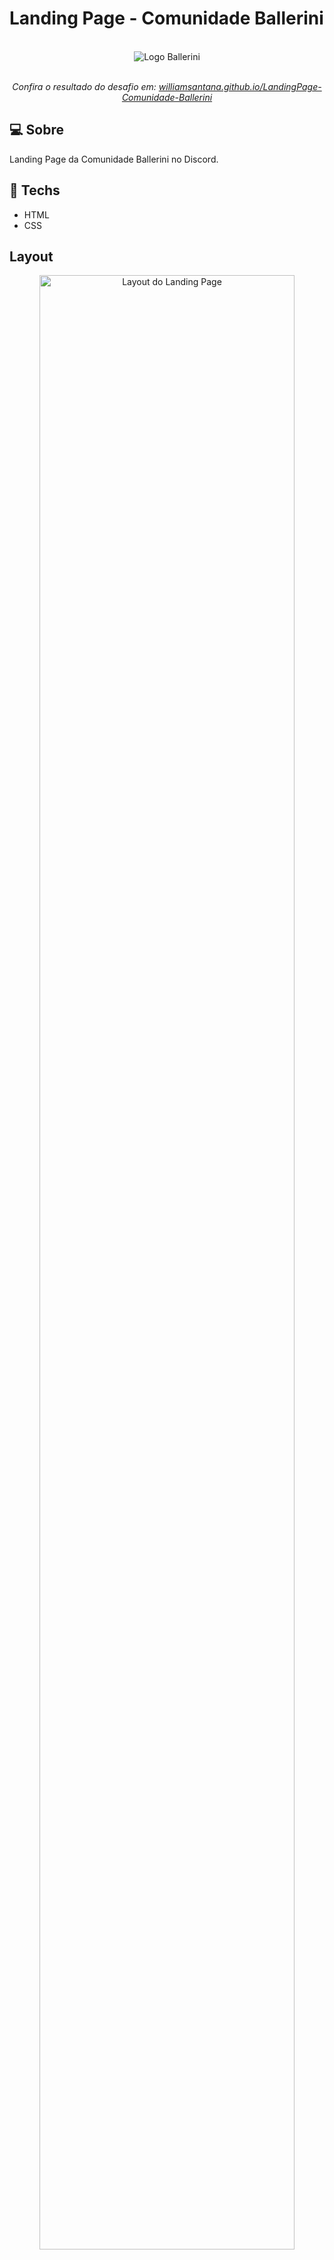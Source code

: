 # Landing Page - Comunidade Ballerini
<div align="center">
  <br>
  <img alt="Logo Ballerini" src="https://wwilliamsantana.github.io/LandingPage-Comunidade-Ballerini/assets/BALLERINI.svg" />
  <br>
  <br>
  <p align="center"><em>Confira o resultado do desafio em: <a href="https://wwilliamsantana.github.io/LandingPage-Comunidade-Ballerini/" target="_blank">williamsantana.github.io/LandingPage-Comunidade-Ballerini</a></em></p>
</div>

## :computer: Sobre  

Landing Page da Comunidade Ballerini no Discord.

## :rocket: Techs

<ul>
  <li> HTML</li>
  <li> CSS </li>
 
</ul>

## Layout

<div align="center">
  <img alt="Layout do Landing Page" src="https://repository-images.githubusercontent.com/448674835/24caafde-aaf5-4311-848d-74357353a5f0" width="90%">

  <p>
    Layou do desafio no figma <a href="https://www.figma.com/file/myqP66iQwzjwjrIAJyyrip/BalleBot" target="_blank">link</a>
  </p>
</div>
